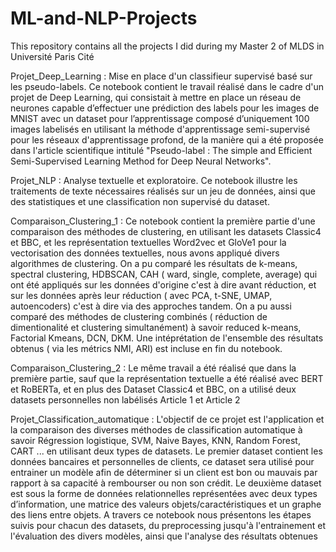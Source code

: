 # ML-and-NLP-Projects
This repository contains all the projects I did during my Master 2 of MLDS in Université Paris Cité

Projet_Deep_Learning : Mise en place d'un classifieur supervisé basé sur les pseudo-labels. Ce notebook contient le travail réalisé dans le cadre d'un projet de Deep Learning, qui consistait à mettre en place un réseau de neurones capable d’effectuer une prédiction des labels pour les images de MNIST avec un dataset pour l’apprentissage composé d’uniquement 100 images labelisés en utilisant la méthode d'apprentissage semi-supervisé pour les réseaux d'apprentissage profond, de la manière qui a été proposée dans l'article scientifique intitulé "Pseudo-label : The simple and Efficient Semi-Supervised Learning Method for Deep Neural Networks".

Projet_NLP : Analyse textuelle et exploratoire. Ce notebook illustre les traitements de texte nécessaires  réalisés sur un jeu de données, ainsi que des statistiques et une  classification non supervisé du dataset.

Comparaison_Clustering_1 : Ce notebook contient la première partie d'une comparaison des méthodes de clustering, en utilisant les datasets Classic4 et BBC, et les représentation textuelles Word2vec et GloVe1 pour la vectorisation des données textuelles, nous avons appliqué divers algorithmes de clustering. On a pu comparé les résultats de k-means, spectral clustering, HDBSCAN, CAH ( ward, single, complete, average) qui ont été appliqués sur les données d'origine c'est à dire avant réduction, et sur les données après leur réduction ( avec PCA, t-SNE, UMAP,  autoencoders) c'est à dire via des approches tandem. On a pu aussi comparé des méthodes de clustering combinés ( réduction de dimentionalité et clustering simultanément) à savoir reduced k-means, Factorial Kmeans, DCN, DKM. Une intéprétation de l'ensemble des résultats obtenus ( via les métrics NMI, ARI) est incluse en fin du notebook.

Comparaison_Clustering_2 :  Le même travail a été réalisé que dans la première partie, sauf que la représentation textuelle a été réalisé avec BERT et RoBERTa, et en plus des Dataset Classic4 et BBC, on a utilisé deux datasets personnelles non labélisés  Article 1 et Article 2

Projet_Classification_automatique : L'objectif de ce projet est l'application et la comparaison des diverses méthodes de classification automatique à savoir Régression logistique, SVM, Naive Bayes, KNN, Random Forest, CART ... en utilisant deux types de datasets. Le premier dataset contient les données bancaires et personnelles de clients, ce dataset sera utilisé pour entrainer un modèle afin de déterminer si un client est bon ou mauvais par rapport à sa capacité à rembourser ou non son crédit. Le deuxième dataset est sous la forme de données relationnelles représentées avec deux types d’information, une matrice des valeurs objets/caractéristiques et un graphe des liens entre objets. A travers ce notebook nous présentons les étapes suivis pour chacun des datasets, du preprocessing jusqu'à l'entrainement et l'évaluation des divers modèles, ainsi que l'analyse des résultats obtenues


